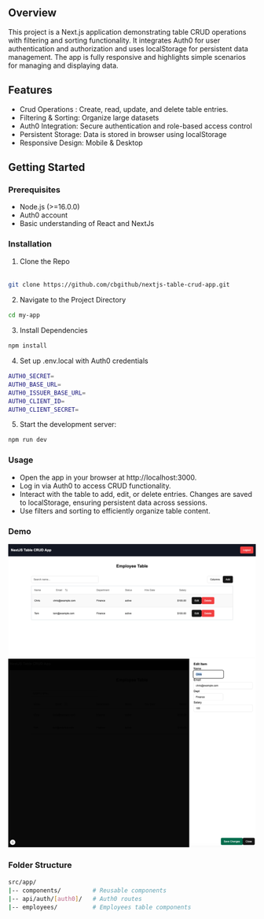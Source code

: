 ## Overview 
This project is a Next.js application demonstrating table CRUD operations with filtering and sorting functionality. It integrates Auth0 for user authentication and authorization and uses localStorage for persistent data management. The app is fully responsive and highlights simple scenarios for managing and displaying data.

## Features
 - Crud Operations : Create, read, update, and delete table entries.
 - Filtering & Sorting: Organize large datasets
 - Auth0 Integration: Secure authentication and role-based access control
 - Persistent Storage: Data is stored in browser using localStorage
 - Responsive Design: Mobile & Desktop

## Getting Started

### Prerequisites
- Node.js (>=16.0.0)
- Auth0 account
- Basic understanding of React and NextJs

### Installation

1. Clone the Repo
```bash

git clone https://github.com/cbgithub/nextjs-table-crud-app.git 
```
2. Navigate to the Project Directory

```bash 
cd my-app
```

3. Install Dependencies

```bash 
npm install
```

4. Set up .env.local with Auth0 credentials

```bash 
AUTH0_SECRET=
AUTH0_BASE_URL=
AUTH0_ISSUER_BASE_URL=
AUTH0_CLIENT_ID=
AUTH0_CLIENT_SECRET=
```
5. Start the development server:

```bash
npm run dev

```


### Usage

- Open the app in your browser at http://localhost:3000.
- Log in via Auth0 to access CRUD functionality.
- Interact with the table to add, edit, or delete entries.
Changes are saved to localStorage, ensuring persistent data across sessions.
- Use filters and sorting to efficiently organize table content.

### Demo
![Home](images/Home.png)
![Edit](images/Edit.png)


### Folder Structure

```bash
src/app/
|-- components/         # Reusable components
|-- api/auth/[auth0]/   # Auth0 routes
|-- employees/          # Employees table components
```



